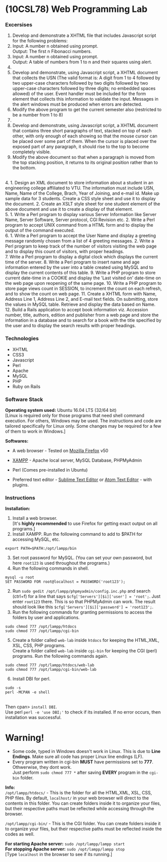 # (10CSL78) Web Programming Lab
### Excersises
1.  Develop and demonstrate a XHTML file that includes Javascript script for the following problems:
  1. Input: A number n obtained using prompt.<br>
  Output: The first n Fibonacci numbers.
  2. Input: A number n obtained using prompt.<br>
  Output: A table of numbers from 1 to n and their squares using alert.
2. 
  1. Develop and demonstrate, using Javascript script, a XHTML document that collects the USN (The valid format is: A digit from 1 to 4 followed by two upper-case characters followed by two digits followed by two upper-case characters followed by three digits; no embedded spaces allowed) of the user. Event handler must be included for the form element that collects this information to validate the input. Messages in the alert windows must be produced when errors are detected.
  2. Modify the above program to get the current semester also (restricted to be a number from 1 to 8)
3. 
  1. Develop and demonstrate, using Javascript script, a XHTML document that contains three short paragraphs of text, stacked on top of each other, with only enough of each showing so that the mouse cursor can be placed over some part of them. When the cursor is placed over the exposed part of any paragraph, it should rise to the top to become completely visible.
  2. Modify the above document so that when a paragraph is moved from the top stacking position, it returns to its original position rather than to the bottom.
 <br>
4. 
  1. Design an XML document to store information about a student in an engineering college affiliated to VTU. The information must include USN, Name, Name of the College, Brach, Year of Joining, and e-mail id. Make up sample data for 3 students. Create a CSS style sheet and use it to display the document.
  2. Create an XSLT style sheet for one student element of the above document and use it to create a display of that element.
 <br>
5. 
  1. Write a Perl program to display various Server Information like Server Name, Server Software, Server protocol, CGI Revision etc.
  2. Write a Perl program to accept UNIX command from a HTML form and to display the output of the command executed.
 <br>
6. 
  1. Write a Perl program to accept the User Name and display a greeting message randomly chosen from a list of 4 greeting messages.
  2. Write a Perl program to keep track of the number of visitors visiting the web page and to display this count of visitors, with proper headings.
 <br>
7. Write a Perl program to display a digital clock which displays the current time of the server.
8. Write a Perl program to insert name and age information entered by the user into a table created using MySQL and to display the current contents of this table.
9. Write a PHP program to store current date-time in a COOKIE and display the 'Last visited on' date-time on the web page upon reopening of the same page.
10. Write a PHP program to store page views count in SESSION, to increment the count on each refresh, and to show the count on web page.
11. Create a XHTML form with Name, Address Line 1, Address Line 2, and E-mail text fields. On submitting, store the values in MySQL table. Retrieve and display the data based on Name.
12. Build a Rails application to accept book information viz. Accession number, title, authors, edition and publisher from a web page and store the information in a database and to search for a book with the title specified by the user and to display the search results with proper headings.

### Technologies
* XHTML
* CSS3
* Javascript
* Perl
* Apache
* MySQL
* PHP
* Ruby on Rails

### Software Stack
**Operating system used:**	Ubuntu 16.04 LTS (32/64 bit) <br>
[Linux is required only for those programs that need shell command execution. For others, Windows may be used. The instructions and code are tailored specifically for Linux only. Some changes may be required for a few of them to work in Windows.] <br>

**Softwares:**
* A web browser - Tested on [Mozilla Firefox](http://www.mozilla.org/firefox/) v50
* [XAMPP](https://www.apachefriends.org/index.html) - Apache local server, MySQL Database, PHPMyAdmin
* Perl (Comes pre-installed in Ubuntu)

* Preferred text editor - [Sublime Text Editor](https://www.sublimetext.com/) or [Atom Text Editor](https://atom.io/) - with plugins.

### Instructions
**Installation:**
1. Install a web browser. <br>[It's **highly recommended** to use Firefox for getting exact output on all programs.]
2. Install XAMPP. Run the following command to add to $PATH for accessing MySQL, etc.
```
export PATH=$PATH:/opt/lampp/bin
```
3. Set root password for MySQL. (You can set your own password, but here ```root123``` is used throughout the programs.)
  1. Run the following commands in shell.
```
mysql -u root
SET PASSWORD FOR root@localhost = PASSWORD('root123');
```
  2. Run ```sudo gedit /opt/lampp/phpmyadmin/config.inc.php``` and search (ctrl+f) for a line that says ```$cfg['Servers'][$i]['user'] = 'root';```. Just enter ```root123``` there. This is so that PHPMyAdmin can work. The result should look like this ```$cfg['Servers'][$i]['password'] = 'root123';```.
4. Run the following commands for granting permissions to access the folders by user and applications.
```
sudo chmod 777 /opt/lampp/htdocs
sudo chmod 777 /opt/lampp/cgi-bin
```
5. Create a folder called ```web-lab``` inside ```htdocs``` for keeping the HTML,XML, XSL, CSS, PHP programs. <br>
  Create a folder called ```web-lab``` inside ```cgi-bin``` for keeping the CGI (perl) programs.
  Run the following commands again.
  ```
  sudo chmod 777 /opt/lampp/htdocs/web-lab
  sudo chmod 777 /opt/lampp/cgi-bin/web-lab
  ```
6. Install DBI for perl.
```
sudo -s
perl -MCPAN -e shell
```
<br> Then cpan> ```install DBI```.
<br> Use perl ```perl -e 'use DBI;'``` to check if its installed. If no error occurs, then installation was successful.

# **Warning!**
* Some code, typed in Windows doesn't work in Linux. This is due to **Line Endings**. Make sure all code has proper Linux line endings (LF).<br>
* Every program written in cgi-bin **MUST** have permissions set to **777**. Othwerwise, they dont work. <br>Just perform ```sudo chmod 777 *``` after saving **EVERY** program in the ```cgi-bin``` folder.

**Info:** <br>
``` /opt/lampp/htdocs/ ``` - This is the folder for all the HTML,XML, XSL, CSS, PHP files. By default, ``` localhost/ ``` in your web browser will direct to the contents in this folder. You can create folders inside it to organize your files, but their respective paths must be reflected while accessing through the browser.

``` /opt/lampp/cgi-bin/ ``` - This is the CGI folder. You can create folders inside it to organize your files, but their respective paths must be reflected inside the codes as well. <br>

**For starting Apache server:** ``` sudo /opt/lampp/lampp start ``` <br>
**For stopping Apache server:** ``` sudo /opt/lampp/lampp stop ``` <br>
[Type ``` localhost ``` in the browser to see if its running.]